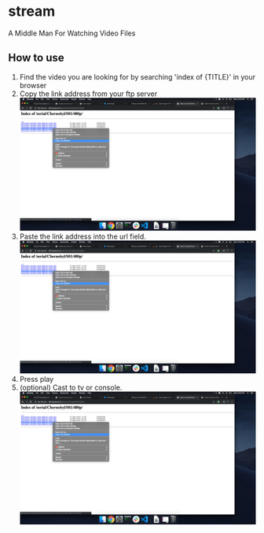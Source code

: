# stream
A Middle Man For Watching Video Files

## How to use
1. Find the video you are looking for by searching 'index of {TITLE}' in your browser
1. Copy the link address from your ftp server ![Copy Link Address](resources/img1)
1. Paste the link address into the url field. ![Title](resources/img1)
1. Press play
1. (optional) Cast to tv or console. ![Title](resources/img1)
